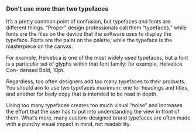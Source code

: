 ### Don't use more than two typefaces

It’s a pretty common point of confusion, but typefaces and fonts are different things. “Proper” design professionals call them “typefaces,” while fonts are the files on the device that the software *uses* to display the typeface. Fonts are the paint on the palette, while the typeface is the masterpiece on the canvas.

For example, Helvetica is one of the most widely used typefaces, but a font is a particular set of glyphs within that font family: for example, Helvetica Con- densed Bold, 10pt.

Regardless, too often designers add too many typefaces to their products. You should aim to use two typefaces maximum: one for headings and titles, and another for body copy that is intended to be read in depth.

Using too many typefaces creates too much visual “noise” and increases the effort that the user has to put into understanding the view in front of them. What’s more, many custom-designed brand typefaces are often made with a punchy visual impact in mind, not readability.